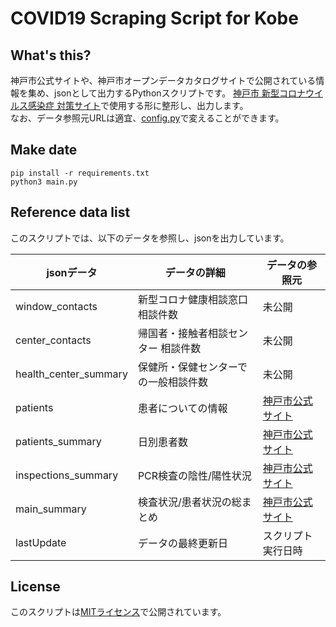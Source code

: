 # COVID19 Scraping Script for Kobe

## What's this?
神戸市公式サイトや、神戸市オープンデータカタログサイトで公開されている情報を集め、jsonとして出力するPythonスクリプトです。
[神戸市 新型コロナウイルス感染症 対策サイト](https://kobe.covid19.jp/)で使用する形に整形し、出力します。  
なお、データ参照元URLは適宜、[config.py](config.py)で変えることができます。

## Make date
```shell script
pip install -r requirements.txt
python3 main.py
```

## Reference data list
このスクリプトでは、以下のデータを参照し、jsonを出力しています。

|jsonデータ|データの詳細|データの参照元|
|---|---|---|
|window_contacts|新型コロナ健康相談窓口 相談件数|未公開|
|center_contacts|帰国者・接触者相談センター 相談件数|未公開|
|health_center_summary|保健所・保健センターでの一般相談件数|未公開|
|patients|患者についての情報|[神戸市公式サイト](https://www.city.kobe.lg.jp/a57337/kenko/health/corona_zokusei.html)|
|patients_summary|日別患者数|[神戸市公式サイト](https://www.city.kobe.lg.jp/a73576/kenko/health/infection/protection/covid_19.html)|
|inspections_summary|PCR検査の陰性/陽性状況|[神戸市公式サイト](https://www.city.kobe.lg.jp/a73576/kenko/health/infection/protection/covid_19.html)|
|main_summary|検査状況/患者状況の総まとめ|[神戸市公式サイト](https://www.city.kobe.lg.jp/a73576/kenko/health/infection/protection/covid_19.html)|
|lastUpdate|データの最終更新日|スクリプト実行日時|


## License
このスクリプトは[MITライセンス](LICENSE)で公開されています。